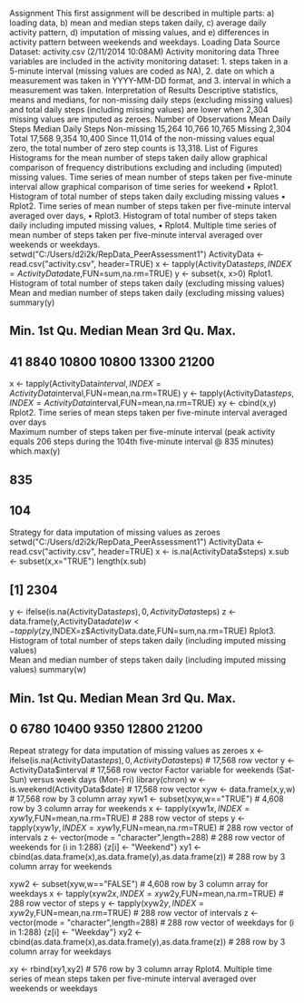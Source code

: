 Assignment
This first assignment will be described in multiple parts: a) loading data, b) mean and median steps taken daily, c) average daily activity pattern, d) imputation of missing values, and e) differences in activity pattern between weekends and weekdays.
Loading Data
Source Dataset: activity.csv (2/11/2014 10:08AM)
Activity monitoring data
Three variables are included in the activity monitoring dataset: 1. steps taken in a 5-minute interval (missing values are coded as NA), 2. date on which a measurement was taken in YYYY-MM-DD format, and 3. interval in which a measurement was taken.
Interpretation of Results
Descriptive statistics, means and medians, for non-missing daily steps (excluding missing values) and total daily steps (including missing values) are lower when 2,304 missing values are imputed as zeroes.
Number of Observations	Mean Daily Steps	Median Daily Steps
Non-missing 15,264	10,766	10,765
Missing 2,304		
Total 17,568	9,354	10,400
Since 11,014 of the non-missing values equal zero, the total number of zero step counts is 13,318.
List of Figures
Histograms for the mean number of steps taken daily allow graphical comparison of frequency distributions excluding and including (imputed) missing values.
Time series of mean number of steps taken per five-minute interval allow graphical comparison of time series for weekend
•	Rplot1. Histogram of total number of steps taken daily excluding missing values
•	Rplot2. Time series of mean number of steps taken per five-minute interval averaged over days,
•	Rplot3. Histogram of total number of steps taken daily including imputed missing values,
•	Rplot4. Multiple time series of mean number of steps taken per five-minute interval averaged over weekends or weekdays.
setwd("C:/Users/d2i2k/RepData_PeerAssessment1")
ActivityData <- read.csv("activity.csv", header=TRUE) 
x <- tapply(ActivityData$steps,INDEX=ActivityData$date,FUN=sum,na.rm=TRUE)
y <- subset(x, x>0)
Rplot1. Histogram of total number of steps taken daily (excluding missing values)  
Mean and median number of steps taken daily (excluding missing values)
summary(y)
##    Min. 1st Qu.  Median    Mean 3rd Qu.    Max. 
##      41    8840   10800   10800   13300   21200
x <- tapply(ActivityData$interval,INDEX=ActivityData$interval,FUN=mean,na.rm=TRUE)
y <- tapply(ActivityData$steps,INDEX=ActivityData$interval,FUN=mean,na.rm=TRUE)
xy <- cbind(x,y)
Rplot2. Time series of mean steps taken per five-minute interval averaged over days  
Maximum number of steps taken per five-minute interval (peak activity equals 206 steps during the 104th five-minute interval @ 835 minutes)
which.max(y)
## 835 
## 104
Strategy for data imputation of missing values as zeroes
setwd("C:/Users/d2i2k/RepData_PeerAssessment1")
ActivityData <- read.csv("activity.csv", header=TRUE) 
x <- is.na(ActivityData$steps)
x.sub <- subset(x,x="TRUE")
length(x.sub)
## [1] 2304
y <- ifelse(is.na(ActivityData$steps),0,ActivityData$steps)
z <- data.frame(y,ActivityData$date)
w <- tapply(z$y,INDEX=z$ActivityData.date,FUN=sum,na.rm=TRUE)
Rplot3. Histogram of total number of steps taken daily (including imputed missing values)  
Mean and median number of steps taken daily (including imputed missing values)
summary(w)
##    Min. 1st Qu.  Median    Mean 3rd Qu.    Max. 
##       0    6780   10400    9350   12800   21200
Repeat strategy for data imputation of missing values as zeroes
x <- ifelse(is.na(ActivityData$steps), 0, ActivityData$steps)  # 17,568 row vector
y <- ActivityData$interval                                     # 17,568 row vector
Factor variable for weekends (Sat-Sun) versus week days (Mon-Fri)
library(chron)
w <- is.weekend(ActivityData$date)                             # 17,568 row vector
xyw <- data.frame(x,y,w)                                       # 17,568 row by 3 column array
xyw1 <- subset(xyw,w=="TRUE")                                  #  4,608 row by 3 column array for weekends
x <- tapply(xyw1$x,INDEX=xyw1$y,FUN=mean,na.rm=TRUE)           #    288 row vector of steps
y <- tapply(xyw1$y,INDEX=xyw1$y,FUN=mean,na.rm=TRUE)           #    288 row vector of intervals
z <- vector(mode = "character",length=288)                     #    288 row vector of weekends
   for (i in 1:288) {z[i] <- "Weekend"}
xy1 <- cbind(as.data.frame(x),as.data.frame(y),as.data.frame(z))    #    288 row by 3 column array for weekends

xyw2 <- subset(xyw,w=="FALSE")                                 #  4,608 row by 3 column array for weekdays
x <- tapply(xyw2$x,INDEX=xyw2$y,FUN=mean,na.rm=TRUE)           #    288 row vector of steps
y <- tapply(xyw2$y,INDEX=xyw2$y,FUN=mean,na.rm=TRUE)           #    288 row vector of intervals
z <- vector(mode = "character",length=288)                     #    288 row vector of weekdays
   for (i in 1:288) {z[i] <- "Weekday"}
xy2 <- cbind(as.data.frame(x),as.data.frame(y),as.data.frame(z))    #    288 row by 3 column array for weekdays

xy <- rbind(xy1,xy2)                                           #    576 row by 3 column array
Rplot4. Multiple time series of mean steps taken per five-minute interval averaged over weekends or weekdays 
